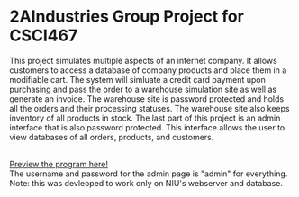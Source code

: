# 2AIndustries Group Project for CSCI467

This project simulates multiple aspects of an internet company. It allows customers to access a database of company products and place them in a modifiable cart. The system will simluate a credit card payment upon purchasing and pass the order to a warehouse simulation site as well as generate an invoice. The warehouse site is password protected and holds all the orders and their processing statuses. The warehouse site also keeps inventory of all products in stock. The last part of this project is an admin interface that is also password protected. This interface allows the user to view databases of all orders, products, and customers.</br>
</br>

[Preview the program here!](https://students.cs.niu.edu/~z1893909/csci467/2AIndustries/draw_table.php) </br>
The username and password for the admin page is "admin" for everything. </br>
Note: this was devleoped to work only on NIU's webserver and database. </br>

